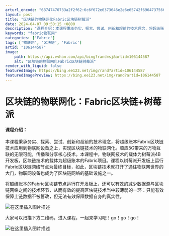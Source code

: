 ```yaml
---
arturl_encode: "68747470733a2f2f62:6c6f672e6373646e2e6e65742f69647375663639383938372f:61727469636c652f64657461696c732f313036313434353837"
layout: post
title: "区块链的物联网化Fabric区块链树莓派"
date: 2024-04-07 09:50:15 +0800
description: "课程介绍：本课程秉承务实、探索、尝试、创新和超前的技术理念，将超级账本Fabric区块链技术应用到物"
keywords: "fabric物联网"
categories: ['Fabric']
tags: ['物联网', '区块链', 'Fabric']
artid: "106144587"
image:
    path: https://api.vvhan.com/api/bing?rand=sj&artid=106144587
    alt: "区块链的物联网化Fabric区块链树莓派"
render_with_liquid: false
featuredImage: https://bing.ee123.net/img/rand?artid=106144587
featuredImagePreview: https://bing.ee123.net/img/rand?artid=106144587
---
```


# 区块链的物联网化：Fabric区块链+树莓派

#### 课程介绍：

本课程秉承务实、探索、尝试、创新和超前的技术理念，将超级账本Fabric区块链技术应用到物联网设备之上，实现区块链技术的物联网化。顺应5G带来的万物互联的无限可能，传播和分享核心技术。本课程中，物联网技术的载体为树莓派4B开发板，区块链技术的载体为超级账本的Fabric项目。课程以树莓派开发板上运行Fabric区块链网络节点为最终目标，如此，区块链技术就打开了通往物联网世界的大门，物联网设备也成为了区块链网络的基础设施之一。

将超级账本的Fabric区块链节点运行在开发板上，还可以有效的减少数据源与区块链网络之间的技术环节，从而有效的提高区块链技术当中较薄弱的一环：只能有效保障上链数据不被篡改，但无法有效保障数据自身的真实性。

![在这里插入图片描述](https://i-blog.csdnimg.cn/blog_migrate/a91982cdfb708dd0ddd064ca553e2032.png#pic_center)
  
大家可以扫描下方二维码，进入课程，一起来学习吧！go！go！go！
  
![在这里插入图片描述](https://i-blog.csdnimg.cn/blog_migrate/9e70be0eab650526b1df47381b095084.jpeg#pic_center)
